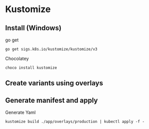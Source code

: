 # Kustomize

## Install (Windows)

go get

```
go get sigs.k8s.io/kustomize/kustomize/v3
```

Chocolatey

```
choco install kustomize
```

## Create variants using overlays

## Generate manifest and apply
Generate Yaml

```
kustomize build ./app/overlays/production | kubectl apply -f -
```
